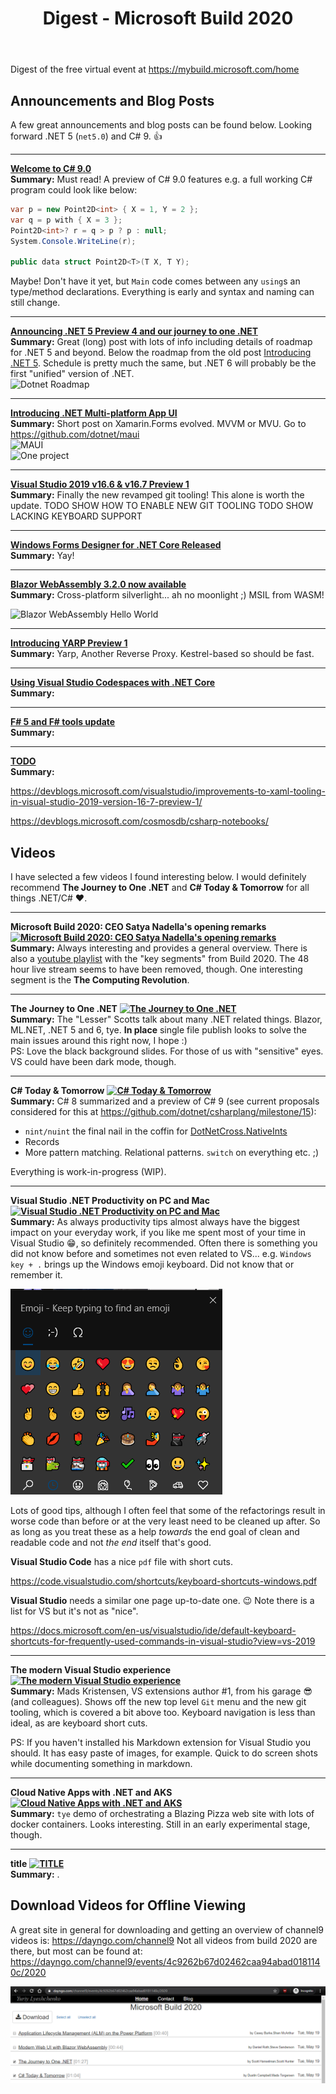 ﻿---
layout: post
title: Digest - Microsoft Build 2020
---

Digest of the free virtual event at https://mybuild.microsoft.com/home

## Announcements and Blog Posts
A few great announcements and blog posts can be found below.
Looking forward .NET 5 (`net5.0`) and C# 9. 👍

***
**[Welcome to C# 9.0](https://devblogs.microsoft.com/dotnet/welcome-to-c-9-0/)**\
**Summary:** Must read! A preview of C# 9.0 features e.g. a full 
working C# program could look like below:
```csharp
var p = new Point2D<int> { X = 1, Y = 2 };
var q = p with { X = 3 };
Point2D<int>? r = q > p ? p : null;
System.Console.WriteLine(r);

public data struct Point2D<T>(T X, T Y);
```
Maybe! Don't have it yet, but `Main` code comes between any 
`using`s an type/method declarations. 
Everything is early and syntax and naming can still change.

***
**[Announcing .NET 5 Preview 4 and our journey to one .NET](https://devblogs.microsoft.com/dotnet/announcing-net-5-preview-4-and-our-journey-to-one-net/)**\
**Summary:** Great (long) post with lots of info including details of roadmap for .NET 5 and beyond. Below the roadmap from the old post [Introducing .NET 5](https://devblogs.microsoft.com/dotnet/introducing-net-5/). Schedule is pretty much the same, but .NET 6 will probably be the first "unified" version of .NET.\
![Dotnet Roadmap](https://devblogs.microsoft.com/dotnet/wp-content/uploads/sites/10/2019/05/dotnet_schedule.png)

***

**[Introducing .NET Multi-platform App UI](https://devblogs.microsoft.com/dotnet/introducing-net-multi-platform-app-ui/)**\
**Summary:** Short post on Xamarin.Forms evolved. MVVM or MVU. Go to https://github.com/dotnet/maui \
![MAUI](https://devblogs.microsoft.com/dotnet/wp-content/uploads/sites/10/2020/05/maui-01-overview-1536x864.png) \
![One project](https://devblogs.microsoft.com/dotnet/wp-content/uploads/sites/10/2020/05/maui-02-1536x864.png)

***

**[Visual Studio 2019 v16.6 & v16.7 Preview 1](https://devblogs.microsoft.com/visualstudio/visual-studio-2019-v16-6-and-v16-7-preview-1-ship-today/)**\
**Summary:** Finally the new revamped git tooling! This alone is worth
the update. 
TODO SHOW HOW TO ENABLE NEW GIT TOOLING
TODO SHOW LACKING KEYBOARD SUPPORT
***

**[Windows Forms Designer for .NET Core Released](https://devblogs.microsoft.com/dotnet/windows-forms-designer-for-net-core-released/)**\
**Summary:** Yay!

***

**[Blazor WebAssembly 3.2.0 now available](https://devblogs.microsoft.com/aspnet/blazor-webassembly-3-2-0-now-available/)**\
**Summary:** Cross-platform silverlight... ah no moonlight ;) MSIL from WASM!

![Blazor WebAssembly Hello World](https://devblogs.microsoft.com/aspnet/wp-content/uploads/sites/16/2020/05/BlazorApp1-1.png)

***
**[Introducing YARP Preview 1](https://devblogs.microsoft.com/dotnet/introducing-yarp-preview-1/)**\
**Summary:** Yarp, Another Reverse Proxy. Kestrel-based so should be fast.

***
**[Using Visual Studio Codespaces with .NET Core](https://devblogs.microsoft.com/dotnet/using-visual-studio-codespaces-with-net-core/)**\
**Summary:** 

***
**[F# 5 and F# tools update](https://devblogs.microsoft.com/dotnet/f-5-update-for-net-5-preview-4/)**\
**Summary:** 



***
**[TODO]()**\
**Summary:** 

https://devblogs.microsoft.com/visualstudio/improvements-to-xaml-tooling-in-visual-studio-2019-version-16-7-preview-1/

https://devblogs.microsoft.com/cosmosdb/csharp-notebooks/

## Videos
I have selected a few videos I found interesting below. I would 
definitely recommend **The Journey to One .NET** and 
**C# Today & Tomorrow** for all things .NET/C# ❤.

***
**Microsoft Build 2020: CEO Satya Nadella's opening remarks**
**[![Microsoft Build 2020: CEO Satya Nadella's opening remarks](https://img.youtube.com/vi/S_wNRx7f7rU/0.jpg)](https://youtu.be/S_wNRx7f7rU)**\
**Summary:** Always interesting and provides a general overview. There
is also a [youtube playlist](https://www.youtube.com/playlist?list=PLFPUGjQjckXEiPiW868RGBYYHXhBCGLng) 
with the "key segments" from Build 2020. The 48 hour 
live stream seems to have been removed, though. One interesting
segment is the **The Computing Revolution**.

***
**The Journey to One .NET**
**[![The Journey to One .NET](https://mediusprodstatic.studios.ms/video-28844/thumbnail.jpg?sv=2018-03-28&sr=c&sig=eeLVrHGtaa9V9h%2F%2BKiwureWTVoYa8Nc0cs2O9tJ5l6s%3D&se=2025-05-15T12%3A10%3A58Z&sp=r)](https://channel9.msdn.com/Events/Build/2020/BOD106)**\
**Summary:** The "Lesser" Scotts talk about many .NET related 
things. Blazor, ML.NET, .NET 5 and 6, tye. **In place** single file 
publish looks to solve the main issues around this right now, 
I hope :)\
PS: Love the black background slides. For those of us with 
"sensitive" eyes. VS could have been dark mode, though.

***
**C# Today & Tomorrow**
**[![C# Today & Tomorrow](https://mediusprodstatic.studios.ms/video-28908/thumbnail.jpg?sv=2018-03-28&sr=c&sig=BO%2FwlUmCp8H%2BPnbsVOr8Ae5d4fraQ21G%2FBiMG5NRU5w%3D&se=2025-05-18T13%3A58%3A53Z&sp=r)](https://channel9.msdn.com/Events/Build/2020/BOD108)**\
**Summary:** C# 8 summarized and a preview of C# 9 (see
current proposals considered for this at https://github.com/dotnet/csharplang/milestone/15):

* `nint/nuint` the final nail in the coffin for [DotNetCross.NativeInts](https://github.com/DotNetCross/NativeInts)
* Records
* More pattern matching. Relational patterns. `switch` on everything etc. ;)

Everything is work-in-progress (WIP).

***
**Visual Studio .NET Productivity on PC and Mac**
**[![Visual Studio .NET Productivity on PC and Mac](https://mediusprodstatic.studios.ms/asset-db36c2f9-4861-4d59-a01f-a500d36f8e53/Thumbnail000001.jpg?sv=2018-03-28&sr=b&sig=RQl%2FI5puZvebUumz1GSNK4E3D7s81JaNkN7hBwl3OZU%3D&st=2020-05-15T11%3A06%3A09Z&se=2025-05-15T11%3A11%3A09Z&sp=r&rscd=filename%3DThumbnail000001.jpg)](https://channel9.msdn.com/Events/Build/2020/BOD112)**\
**Summary:** As always productivity tips almost always have the
biggest impact on your everyday work, if you like me spent most of
your time in Visual Studio 😁, so definitely recommended.
Often there is something you did not know before and sometimes
not even related to VS... e.g. `Windows key + .` brings up
the Windows emoji keyboard. Did not know that or remember it.

![Windows Emoji Keyboard](images/2020-05-Microsoft-build-2020/windows-emoji-keyboard.png)

Lots of good tips, although I often feel that some of the 
refactorings result in worse code than before or at 
the very least need to be cleaned up after. 
So as long as you treat these as a help *towards* the end goal of
clean and readable code and not *the end* itself that's good.

**Visual Studio Code** has a nice `pdf` file with short cuts.

https://code.visualstudio.com/shortcuts/keyboard-shortcuts-windows.pdf

**Visual Studio** needs a similar one page up-to-date one. 😉 
Note there is a list for VS but it's not as "nice".

https://docs.microsoft.com/en-us/visualstudio/ide/default-keyboard-shortcuts-for-frequently-used-commands-in-visual-studio?view=vs-2019


***
**The modern Visual Studio experience**
**[![The modern Visual Studio experience](https://mediusprodstatic.studios.ms/asset-70f27855-2eff-4d97-b19e-2310b90bd3d5/Thumbnail000001.jpg?sv=2018-03-28&sr=b&sig=c5smDTwthKQ9Q1gVLxo5HSz1GPhf0Q0nLSW%2Bu2UjXss%3D&st=2020-05-15T10%3A48%3A19Z&se=2025-05-15T10%3A53%3A19Z&sp=r&rscd=filename%3DThumbnail000001.jpg)](https://channel9.msdn.com/Events/Build/2020/BOD111)**\
**Summary:** Mads Kristensen, VS extensions author #1, 
from his garage 😎 (and colleagues). 
Shows off the new top level `Git` menu
and the new git tooling, which is covered a bit above too.
Keyboard navigation is less than ideal, as are
keyboard short cuts.


PS: If you haven't installed his Markdown extension for
Visual Studio you should. It has easy paste of images,
for example. Quick to do screen shots while documenting
something in markdown.


***
**Cloud Native Apps with .NET and AKS**
**[![Cloud Native Apps with .NET and AKS](https://mediusprodstatic.studios.ms/asset-9058b387-5d37-4e1d-b030-2def3b2776cb/Thumbnail000001.jpg?sv=2018-03-28&sr=b&sig=fPGl6cMNCMQ0xnKCiBow%2FmQ8WO%2Bl9QigFGLQvy4Z1Tc%3D&st=2020-05-20T03%3A55%3A21Z&se=2025-05-20T04%3A00%3A21Z&sp=r&rscd=filename%3DThumbnail000001.jpg)](https://channel9.msdn.com/Events/Build/2020/BOD105)**\
**Summary:** `tye` demo of orchestrating a Blazing Pizza web site with
lots of docker containers. Looks interesting. Still in an early 
experimental stage, though.



***
**title**
**[![TITLE](IMAGE.jpg)](videourl)**\
**Summary:** .


## Download Videos for Offline Viewing
A great site in general for downloading and getting an overview of 
channel9 videos is: https://dayngo.com/channel9 Not all videos 
from build 2020 are there, but most can be found at:
https://dayngo.com/channel9/events/4c9262b67d02462caa94abad0181140c/2020

![Download Videos Dayngo](images/2020-05-Microsoft-build-2020/download-videos-dayngo.png)
